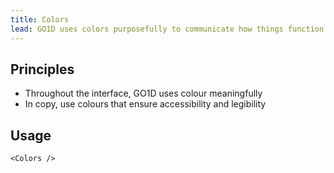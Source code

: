 ```yaml
---
title: Colors
lead: GO1D uses colors purposefully to communicate how things function in the interface. This helps us create visual patterns that can make interacting with our product easier and more predictable for users.
---
```


## Principles

- Throughout the interface, GO1D uses colour meaningfully
- In copy, use colours that ensure accessibility and legibility


## Usage

```!jsx
<Colors />
```